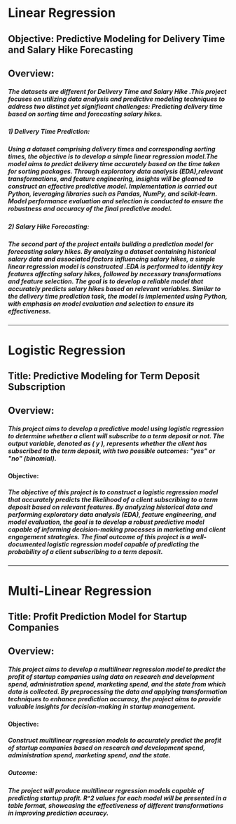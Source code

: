 # Linear Regression
## Objective: Predictive Modeling for Delivery Time and Salary Hike Forecasting
## Overview:
##### The datasets are different for Delivery Time and Salary Hike .This project focuses on utilizing data analysis and predictive modeling techniques to address two distinct yet significant challenges: Predicting delivery time based on sorting time and forecasting salary hikes. 

##### 1) Delivery Time Prediction:
##### Using a dataset comprising delivery times and corresponding sorting times, the objective is to develop a simple linear regression model.The model aims to predict delivery time accurately based on the time taken for sorting packages. Through exploratory data analysis (EDA),relevant transformations, and feature engineering, insights will be gleaned to construct an effective predictive model. Implementation is carried out Python, leveraging libraries such as Pandas, NumPy, and scikit-learn. Model performance evaluation and selection is conducted to ensure the robustness and accuracy of the final predictive model.

##### 2) Salary Hike Forecasting:
##### The second part of the project entails building a prediction model for forecasting salary hikes. By analyzing a dataset containing historical salary data and associated factors influencing salary hikes, a simple linear regression model is constructed .EDA is performed to identify key features affecting salary hikes, followed by necessary transformations and feature selection. The goal is to develop a reliable model that accurately predicts salary hikes based on relevant variables. Similar to the delivery time prediction task, the model is implemented using Python, with emphasis on model evaluation and selection to ensure its effectiveness.
----------------------------------------------------------------------------------------------------------------------------------------------

 # Logistic Regression
 ## Title: Predictive Modeling for Term Deposit Subscription
 ## Overview:
 ##### This project aims to develop a predictive model using logistic regression to determine whether a client will subscribe to a term deposit or not. The output variable, denoted as \( y \), represents whether the client has subscribed to the term deposit, with two possible outcomes: "yes" or "no" (binomial).

#### Objective:
##### The objective of this project is to construct a logistic regression model that accurately predicts the likelihood of a client subscribing to a term deposit based on relevant features. By analyzing historical data and performing exploratory data analysis (EDA), feature engineering, and model evaluation, the goal is to develop a robust predictive model capable of informing decision-making processes in marketing and client engagement strategies. The final outcome of this project is a well-documented logistic regression model capable of predicting the probability of a client subscribing to a term deposit.
----------------------------------------------------------------------------------------------------------------------------------------------
# Multi-Linear Regression
## Title: Profit Prediction Model for Startup Companies
## Overview:
##### This project aims to develop a multilinear regression model to predict the profit of startup companies using data on research and development spend, administration spend, marketing spend, and the state from which data is collected. By preprocessing the data and applying transformation techniques to enhance prediction accuracy, the project aims to provide valuable insights for decision-making in startup management.

#### Objective:
##### Construct multilinear regression models to accurately predict the profit of startup companies based on research and development spend, administration spend, marketing spend, and the state.

##### Outcome:
##### The project will produce multilinear regression models capable of predicting startup profit. R^2 values for each model will be presented in a table format, showcasing the effectiveness of different transformations in improving prediction accuracy.

